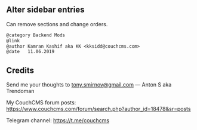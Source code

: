 ## Alter sidebar entries

Can remove sections and change orders.

```txt
@category Backend Mods
@link
@author Kamran Kashif aka KK <kksidd@couchcms.com>
@date   11.06.2019
```


## Credits

Send me your thoughts to <tony.smirnov@gmail.com> &mdash; Anton S aka Trendoman

My CouchCMS forum posts: https://www.couchcms.com/forum/search.php?author_id=18478&sr=posts

Telegram channel: https://t.me/couchcms
